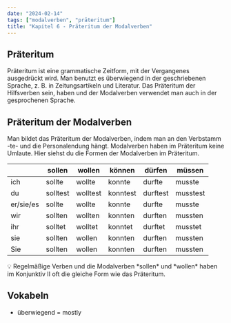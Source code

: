 ```yaml
---
date: "2024-02-14"
tags: ["modalverben", "präteritum"]
title: "Kapitel 6 - Präteritum der Modalverben"
---
```


## Präteritum

Präteritum ist eine grammatische Zeitform, mit der Vergangenes ausgedrückt wird. Man benutzt es überwiegend in der geschriebenen Sprache, z. B. in Zeitungsartikeln und Literatur. Das Präteritum der Hilfsverben sein, haben und der Modalverben verwendet man auch in der gesprochenen Sprache. 

## Präteritum der Modalverben

Man bildet das Präteritum der Modalverben, indem man an den Verbstamm -te- und die Personalendung hängt. Modalverben haben im Präteritum keine Umlaute. Hier siehst du die Formen der Modalverben im Präteritum. 

|           | sollen   | wollen   | können   | dürfen   | müssen   |
| --------- | -------- | -------- | -------- | -------- | -------- |
| ich       | sollte   | wollte   | konnte   | durfte   | musste   |
| du        | solltest | wolltest | konntest | durftest | musstest |
| er/sie/es | sollte   | wollte   | konnte   | durfte   | musste   |
| wir       | sollten  | wollten  | konnten  | durften  | mussten  |
| ihr       | solltet  | wolltet  | konntet  | durftet  | musstet  |
| sie       | sollten  | wollen   | konnten  | durften  | mussten  |
| Sie       | sollten  | wollen   | konnten  | durften  | mussten  |

<aside>
💡 Regelmäßige Verben und die Modalverben *sollen* und *wollen* haben im Konjunktiv II oft die gleiche Form wie das Präteritum.

</aside>

## Vokabeln

- überwiegend = mostly
